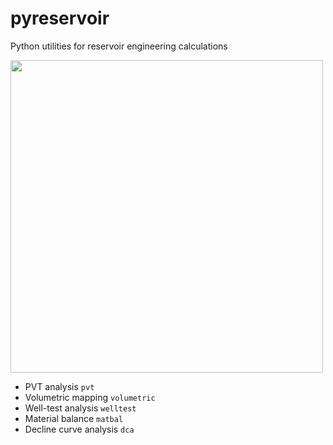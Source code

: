 # pyreservoir
Python utilities for reservoir engineering calculations

<div>
<img src="https://user-images.githubusercontent.com/51282928/85827088-bb6f1300-b7af-11ea-9a1f-eed08adddaff.png" width="500"/>
</div>

* PVT analysis `pvt`
* Volumetric mapping `volumetric`
* Well-test analysis `welltest`
* Material balance `matbal`
* Decline curve analysis `dca`
